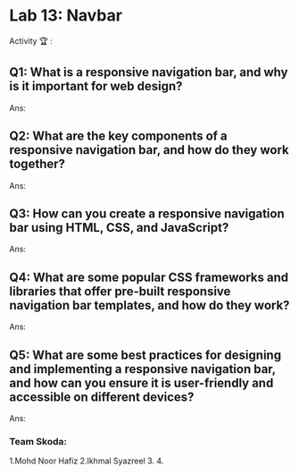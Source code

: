 # Lab 13: Navbar

Activity 🏆 :
## Q1: What is a responsive navigation bar, and why is it important for web design?
Ans:

## Q2: What are the key components of a responsive navigation bar, and how do they work together?
Ans:

## Q3: How can you create a responsive navigation bar using HTML, CSS, and JavaScript?
Ans:

## Q4: What are some popular CSS frameworks and libraries that offer pre-built responsive navigation bar templates, and how do they work?
Ans:

## Q5: What are some best practices for designing and implementing a responsive navigation bar, and how can you ensure it is user-friendly and accessible on different devices?
Ans:


### Team Skoda:
1.Mohd Noor Hafiz
2.Ikhmal Syazreel
3.
4.
